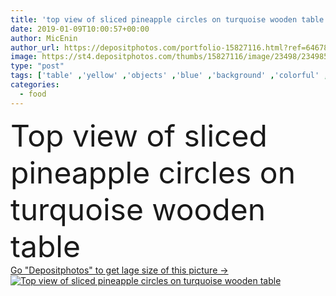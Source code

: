 ```yaml
---
title: 'top view of sliced pineapple circles on turquoise wooden table'
date: 2019-01-09T10:00:57+00:00
author: MicEnin
author_url: https://depositphotos.com/portfolio-15827116.html?ref=64678756
image: https://st4.depositphotos.com/thumbs/15827116/image/23498/234985530/api_thumb_450.jpg?forcejpeg=true
type: "post"
tags: ['table' ,'yellow' ,'objects' ,'blue' ,'background' ,'colorful' ,'nobody' ,'bright' ,'fresh' ,'texture' ,'healthy' ,'natural' ,'raw' ,'food' ,'wooden' ,'fruit' ,'tasty' ,'delicious' ,'sweet' ,'juicy' ,'ripe' ,'cut' ,'turquoise' ,'tropical' ,'vegetarian' ,'organic' ,'wood' ,'textured' ,'sliced' ,'vitamins' ,'exotic' ,'slices' ,'circles' ,'pineapple' ,'Studio Shot' ,'top view' ,'flat lay' ]
categories: 
  - food
---
```

<div aling="center">
            <font size="60"> Top view of sliced pineapple circles on turquoise wooden table</font>   
</div>
<div>
    <a href='https://st4.depositphotos.com/thumbs/15827116/image/23498/234985530/api_thumb_450.jpg?forcejpeg=true?ref=64678756' target=_blank > Go "Depositphotos" to get lage size of this picture ->
        <img href='https://st4.depositphotos.com/thumbs/15827116/image/23498/234985530/api_thumb_450.jpg?forcejpeg=true?ref=64678756' src='https://st4.depositphotos.com/15827116/23498/i/950/depositphotos_234985530-stock-photo-top-view-sliced-pineapple-circles.jpg?forcejpeg=true' alt='Top view of sliced pineapple circles on turquoise wooden table' >
    </a>
</div>
